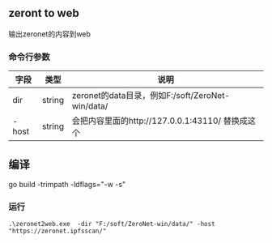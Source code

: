 ## zeront to web

输出zeronet的内容到web


### 命令行参数
| 字段        | 类型          | 说明                                                                     |
|-----------|-------------|------------------------------------------------------------------------|
| dir         | string          | zeronet的data目录，例如F:/soft/ZeroNet-win/data/ |
| -host         | string          | 会把内容里面的http://127.0.0.1:43110/ 替换成这个|
## 编译

go build -trimpath -ldflags="-w -s" 

### 运行
```
.\zeronet2web.exe  -dir "F:/soft/ZeroNet-win/data/" -host "https://zeronet.ipfsscan/"
```
